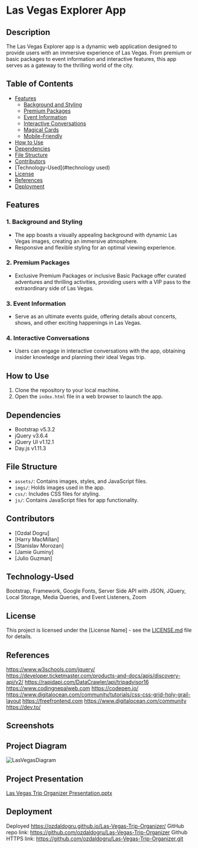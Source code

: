 # Las Vegas Explorer App
## Description
The Las Vegas Explorer app is a dynamic web application designed to provide users with an immersive experience of Las Vegas. From premium or basic packages to event information and interactive features, this app serves as a gateway to the thrilling world of the city.
## Table of Contents
- [Features](#features)
  - [Background and Styling](#1-background-and-styling)
  - [Premium Packages](#2-premium-packages)
  - [Event Information](#3-event-information)
  - [Interactive Conversations](#4-interactive-conversations)
  - [Magical Cards](#5-magical-cards)
  - [Mobile-Friendly](#6-mobile-friendly)
- [How to Use](#how-to-use)
- [Dependencies](#dependencies)
- [File Structure](#file-structure)
- [Contributors](#contributors)
- [Technology-Used](#technology used)
- [License](#license)
- [References](#references)
- [Deployment](#deployment)
## Features
### 1. Background and Styling
- The app boasts a visually appealing background with dynamic Las Vegas images, creating an immersive atmosphere.
- Responsive and flexible styling for an optimal viewing experience.
### 2. Premium Packages
- Exclusive Premium Packages or inclusive Basic Package offer curated adventures and thrilling activities, providing users with a VIP pass to the extraordinary side of Las Vegas.
### 3. Event Information
- Serve as an ultimate events guide, offering details about concerts, shows, and other exciting happenings in Las Vegas.
### 4. Interactive Conversations
- Users can engage in interactive conversations with the app, obtaining insider knowledge and planning their ideal Vegas trip.
## How to Use
1. Clone the repository to your local machine.
2. Open the `index.html` file in a web browser to launch the app.
## Dependencies
- Bootstrap v5.3.2
- jQuery v3.6.4
- jQuery UI v1.12.1
- Day.js v1.11.3
## File Structure
- `assets/`: Contains images, styles, and JavaScript files.
- `imgs/`: Holds images used in the app.
- `css/`: Includes CSS files for styling.
- `js/`: Contains JavaScript files for app functionality.
## Contributors
- [Ozdal Dogru]
- [Harry MacMillan]
- [Stanislav Morozan]
- [Jamie Guminy]
- [Julio Guzman]
## Technology-Used
Bootstrap, Framework, Google Fonts, Server Side API with JSON, JQuery, Local Storage, Media Queries, and Event Listeners, Zoom
## License
This project is licensed under the [License Name] - see the [LICENSE.md](LICENSE.md) file for details.
## References
https://www.w3schools.com/jquery/
https://developer.ticketmaster.com/products-and-docs/apis/discovery-api/v2/
https://rapidapi.com/DataCrawler/api/tripadvisor16
https://www.codingnepalweb.com
https://codepen.io/
https://www.digitalocean.com/community/tutorials/css-css-grid-holy-grail-layout
https://freefrontend.com
https://www.digitalocean.com/community
https://dev.to/
## Screenshots
## Project Diagram
![LasVegasDiagram](https://github.com/ozdaldogru/Las-Vegas-Trip-Organizer/assets/144311394/155f7b06-3944-4b60-8300-953c56caddf3)
## Project Presentation
[Las Vegas Trip Organizer Presentation.pptx](https://github.com/ozdaldogru/Las-Vegas-Trip-Organizer/files/13386868/Las.Vegas.Trip.Organizer.Presentation.pptx)
## Deployment
Deployed
    https://ozdaldogru.github.io/Las-Vegas-Trip-Organizer/
GitHub repo link:
    https://github.com/ozdaldogru/Las-Vegas-Trip-Organizer
Github HTTPS link:
    https://github.com/ozdaldogru/Las-Vegas-Trip-Organizer.git